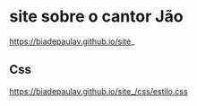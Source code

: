 # site sobre o cantor Jão
https://biadepaulav.github.io/site_
## Css
 https://biadepaulav.github.io/site_/css/estilo.css
##
